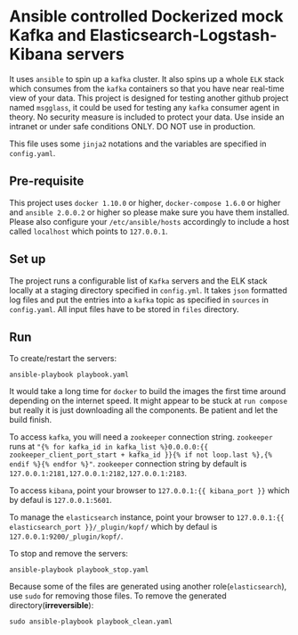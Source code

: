 <!--
############################################################################### 
# Abstract:
# Mokafelk README
#
# Description:
# Dockerized mock Kafka and Elasticsearch-Logstash-Kibana servers for testing msgglass 
#
# Copyright (c) 2016 Lingxiao Xia [s1006595991 at gmail dot com]
# Project: mokafelk
# Creation: Lingxiao Xia
# Creation Date: 2016-02-03
################################################################################
--> 

# Ansible controlled Dockerized mock Kafka and Elasticsearch-Logstash-Kibana servers
It uses `ansible` to spin up a `kafka` cluster. It also spins up a whole `ELK` stack which consumes from the `kafka` containers so that you have near real-time view of your data. This project is designed for testing another github project named `msgglass`, it could be used for testing any `kafka` consumer agent in theory. No security measure is included to protect your data. Use inside an intranet or under safe conditions ONLY. DO NOT use in production.

This file uses some `jinja2` notations and the variables are specified in `config.yaml`.

## Pre-requisite 
This project uses `docker 1.10.0` or higher, `docker-compose 1.6.0` or higher and `ansible 2.0.0.2` or higher so please make sure you have them installed. Please also configure your `/etc/ansible/hosts` accordingly to include a host called `localhost` which points to `127.0.0.1`.

## Set up
The project runs a configurable list of `Kafka` servers and the ELK stack locally at a staging directory specified in `config.yml`. It takes `json` formatted log files and put the entries into a `kafka` topic as specified in `sources` in `config.yaml`. All input files have to be stored in `files` directory.

## Run
To create/restart the servers:
```
ansible-playbook playbook.yaml
```
It would take a long time for `docker` to build the images the first time around depending on the internet speed. It might appear to be stuck at `run compose` but really it is just downloading all the components. Be patient and let the build finish.

To access `kafka`, you will need a `zookeeper` connection string. `zookeeper` runs at `"{% for kafka_id in kafka_list %}0.0.0.0:{{ zookeeper_client_port_start + kafka_id }}{% if not loop.last %},{% endif %}{% endfor %}"`. `zookeeper` connection string by default is `127.0.0.1:2181,127.0.0.1:2182,127.0.0.1:2183`.

To access `kibana`, point your browser to `127.0.0.1:{{ kibana_port }}` which by defaul is `127.0.0.1:5601`.

To manage the `elasticsearch` instance, point your browser to `127.0.0.1:{{ elasticsearch_port }}/_plugin/kopf/` which by defaul is `127.0.0.1:9200/_plugin/kopf/`.

To stop and remove the servers:
```
ansible-playbook playbook_stop.yaml
```

Because some of the files are generated using another role(`elasticsearch`), use `sudo` for removing those files. 
To remove the generated directory(**irreversible**):
```
sudo ansible-playbook playbook_clean.yaml
```
